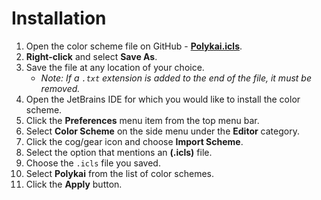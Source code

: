 # Installation

1. Open the color scheme file on GitHub - **[Polykai.icls](https://raw.githubusercontent.com/adamgraham/polykai/master/JetBrains/Polykai.icls)**.
2. **Right-click** and select **Save As**.
3. Save the file at any location of your choice.
    - *Note: If a `.txt` extension is added to the end of the file, it must be removed.*
4. Open the JetBrains IDE for which you would like to install the color scheme.
5. Click the **Preferences** menu item from the top menu bar.
6. Select **Color Scheme** on the side menu under the **Editor** category.
7. Click the cog/gear icon and choose **Import Scheme**.
8. Select the option that mentions an **(.icls)** file.
9. Choose the `.icls` file you saved.
10. Select **Polykai** from the list of color schemes.
11. Click the **Apply** button.
